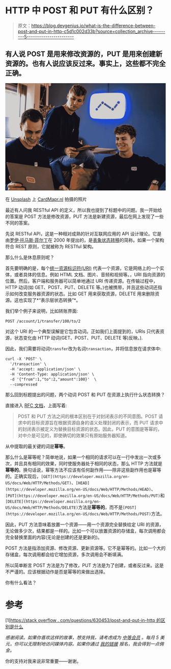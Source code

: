 # HTTP 中 POST 和 PUT 有什么区别？

> 原文：<https://blog.devgenius.io/what-is-the-difference-between-post-and-put-in-http-c5d1c002d33b?source=collection_archive---------5----------------------->

## 有人说 POST 是用来修改资源的，PUT 是用来创建新资源的。也有人说应该反过来。事实上，这些都不完全正确。

![](img/fc61165e6fafa376c21acc4f199dd8a7.png)

在 [Unsplash](https://unsplash.com?utm_source=medium&utm_medium=referral) 上 [CardMapr.nl](https://unsplash.com/@cardmapr?utm_source=medium&utm_medium=referral) 拍摄的照片

最近有人问我 RESTful API 的定义，所以我也提到了标题中的问题。我一开始给的答案是 POST 方法是修改资源，PUT 方法是新建资源，最后在网上发现了一些不同的答案。

先说 RESTful API，这是一种相对成熟的针对互联网应用的 API 设计理论。它是由[罗伊·托马斯·菲尔丁](https://en.wikipedia.org/wiki/Roy_Fielding)在 2000 年提出的，是[表象状态转移](https://en.wikipedia.org/wiki/Representational_state_transfer)的简称。如果一个架构符合 REST 原则，它就被称为 RESTful 架构。

那么什么是休息原则呢？

首先要明确的是，每个[统一资源标识符(URI)](https://en.wikipedia.org/wiki/Uniform_Resource_Identifier) 代表一个资源，它是网络上的一个实体，或者具体的信息。例如 HTML 文档、图片、音频和视频等。，URI 指向资源的位置。然后，客户端和服务器可以简单地通过 URI 传递资源。在传输过程中，HTTP 动词(如 GET、POST、PUT、DELETE 等。)也被携带，并且这些动词还指示如何改变服务器资源的状态。比如 GET 用来获取资源，DELETE 用来删除资源。这也实现了*“表示层状态转换”*。

我们举个例子来说明，比如转账界面:

```
POST /account/1/transfer/100/to/2
```

对这个 URI 的一个典型误解是它包含动词。正如我们上面提到的，URIs 只代表资源，状态变化由 HTTP 动词(GET、POST、PUT、DELETE 等)反映。).

因此，我们需要将动词`transfer`改为名词`transaction`，并将信息放在请求体中:

```
curl -X 'POST' \
  '/transaction' \
  -H 'accept: application/json' \
  -H 'Content-Type: application/json' \
  -d '{"from":1,"to":2,"amount":100}'  \
  --compressed
```

那么回到标题提出的问题，两个动词 POST 和 PUT 在资源上执行什么状态转换？

直接进入 [RFC 文档](https://www.rfc-editor.org/rfc/rfc9110.html#name-put)，上面写着:

> POST 和 PUT 方法之间的根本区别在于对封闭表示的不同意图。POST 请求中的目标资源旨在根据资源自身的语义处理封闭的表示，而 PUT 请求中的封闭表示被定义为替换目标资源的状态。因此，PUT 的意图是等幂的，对中介是可见的，即使确切的效果只有原始服务器知道。

从中提取的最关键的词是**幂等**。

那么什么是幂等呢？简单地说，如果一个相同的请求可以在一行中发出一次或多次，并且具有相同的效果，同时使服务器处于相同的状态，那么 HTTP 方法就是**幂等的**。换句话说，幂等方法不应该有任何副作用——除非这些副作用也是幂等的。正确实现后，`[GET](https://developer.mozilla.org/en-US/docs/Web/HTTP/Methods/GET)`、`[HEAD](https://developer.mozilla.org/en-US/docs/Web/HTTP/Methods/HEAD)`、`[PUT](https://developer.mozilla.org/en-US/docs/Web/HTTP/Methods/PUT)`和`[DELETE](https://developer.mozilla.org/en-US/docs/Web/HTTP/Methods/DELETE)`方法是**幂等的**，而不是`[POST](https://developer.mozilla.org/en-US/docs/Web/HTTP/Methods/POST)`方法。

因此，PUT 方法意味着放置一个资源——用一个资源完全替换给定 URI 的资源，无论做多少次，结果都是一样的。比如一个可以放置资源的存储盒，每次调用都会完全替换里面的内容(无论是创建的还是更新的)。

POST 方法是指添加资源、修改资源、更新资源等。它不是幂等的。比如一个大的存储盒，每次调用都会给它增加资源，多次调用会不断填满。

所以简单断言 POST 方法是为了修改，PUT 方法是为了创建，或者反过来。这是不严谨的。应该根据动作是否是幂等的来做出选择。

你有什么看法？

# 参考

[1][https://stack overflow . com/questions/630453/post-and-put-in-http 的区别是什么](https://stackoverflow.com/questions/630453/what-is-the-difference-between-post-and-put-in-http)

*感谢阅读。如果你喜欢这样的故事，想支持我，请考虑成为* [*中等会员*](https://medium.com/@islizeqiang/membership) *。每月 5 美元，你可以无限制地访问媒体内容。如果你通过* [*我的链接*](https://medium.com/@islizeqiang/membership) *报名，我会得到一点佣金。*

你的支持对我来说非常重要——谢谢。